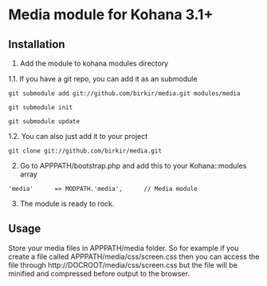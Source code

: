 Media module for Kohana 3.1+
=============

Installation
-------------

1. Add the module to kohana modules directory

1.1. If you have a git repo, you can add it as an submodule

`git submodule add git://github.com/birkir/media.git modules/media`

`git submodule init`

`git submodule update`

1.2. You can also just add it to your project

`
git clone git://github.com/birkir/media.git
`

2. Go to APPPATH/bootstrap.php and add this to your Kohana::modules array

`
'media'      => MODPATH.'media',      // Media module
`

3. The module is ready to rock.


Usage
-------------

Store your media files in APPPATH/media folder. So for example if you create a file called APPPATH/media/css/screen.css then you can access the file through http://DOCROOT/media/css/screen.css but the file will be minified and compressed before output to the browser.